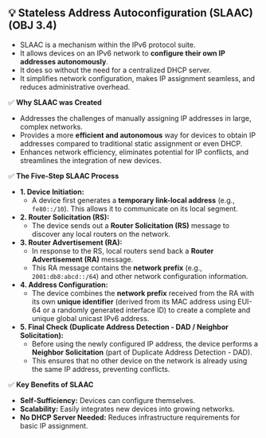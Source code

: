 ## 💡 Stateless Address Autoconfiguration (SLAAC) (OBJ 3.4)

- SLAAC is a mechanism within the IPv6 protocol suite.
- It allows devices on an IPv6 network to **configure their own IP addresses autonomously**.
- It does so without the need for a centralized DHCP server.
- It simplifies network configuration, makes IP assignment seamless, and reduces administrative overhead.

✅ **Why SLAAC was Created**
- Addresses the challenges of manually assigning IP addresses in large, complex networks.
- Provides a more **efficient and autonomous** way for devices to obtain IP addresses compared to traditional static assignment or even DHCP.
- Enhances network efficiency, eliminates potential for IP conflicts, and streamlines the integration of new devices.

✅ **The Five-Step SLAAC Process**
- **1. Device Initiation:**
  - A device first generates a **temporary link-local address** (e.g., `fe80::/10`). This allows it to communicate on its local segment.
- **2. Router Solicitation (RS):**
  - The device sends out a **Router Solicitation (RS)** message to discover any local routers on the network.
- **3. Router Advertisement (RA):**
  - In response to the RS, local routers send back a **Router Advertisement (RA)** message.
  - This RA message contains the **network prefix** (e.g., `2001:db8:abcd::/64`) and other network configuration information.
- **4. Address Configuration:**
  - The device combines the **network prefix** received from the RA with its own **unique identifier** (derived from its MAC address using EUI-64 or a randomly generated interface ID) to create a complete and unique global unicast IPv6 address.
- **5. Final Check (Duplicate Address Detection - DAD / Neighbor Solicitation):**
  - Before using the newly configured IP address, the device performs a **Neighbor Solicitation** (part of Duplicate Address Detection - DAD).
  - This ensures that no other device on the network is already using the same IP address, preventing conflicts.

✅ **Key Benefits of SLAAC**
- **Self-Sufficiency:** Devices can configure themselves.
- **Scalability:** Easily integrates new devices into growing networks.
- **No DHCP Server Needed:** Reduces infrastructure requirements for basic IP assignment.